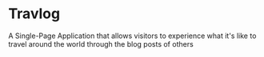# Travlog
A Single-Page Application that allows visitors to experience what it's like to travel around the world through the blog posts of others
